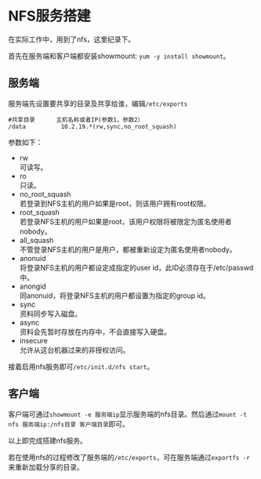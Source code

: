 # NFS服务搭建

在实际工作中，用到了nfs，这里纪录下。

首先在服务端和客户端都安装showmount: `yum -y install showmount`。

## 服务端
服务端先设置要共享的目录及共享给谁，编辑`/etc/exports`

```
#共享目录      主机名称或者IP(参数1，参数2）
/data          10.2.19.*(rw,sync,no_root_squash)
```

参数如下：    
- rw     
  可读写。 
- ro     
  只读。
- no_root_squash      
  若登录到NFS主机的用户如果是root，则该用户拥有root权限。
- root_squash     
  若登录NFS主机的用户如果是root，该用户权限将被限定为匿名使用者nobody。
- all_squash    
  不管登录NFS主机的用户是用户，都被重新设定为匿名使用者nobody。 
- anonuid     
  将登录NFS主机的用户都设定成指定的user id，此ID必须存在于/etc/passwd中。 
- anongid    
  同anonuid，将登录NFS主机的用户都设置为指定的group id。
- sync     
  资料同步写入磁盘。 
- async   
  资料会先暂时存放在内存中，不会直接写入硬盘。 
- insecure     
  允许从这台机器过来的非授权访问。 

接着启用nfs服务即可`/etc/init.d/nfs start`。

## 客户端
客户端可通过`showmount -e 服务端ip`显示服务端的nfs目录。然后通过`mount -t nfs 服务端ip:/nfs目录 客户端目录`即可。

以上即完成搭建nfs服务。

若在使用nfs的过程修改了服务端的`/etc/exports`，可在服务端通过`exportfs -r`来重新加载分享的目录。



